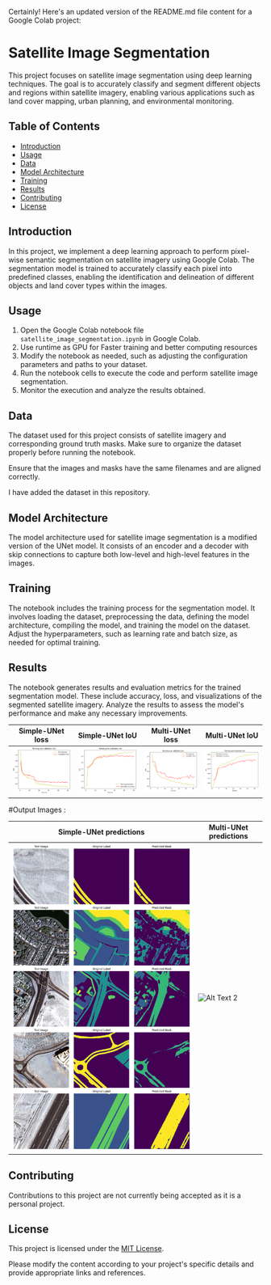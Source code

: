 Certainly! Here's an updated version of the README.md file content for a Google Colab project:

# Satellite Image Segmentation

This project focuses on satellite image segmentation using deep learning techniques. The goal is to accurately classify and segment different objects and regions within satellite imagery, enabling various applications such as land cover mapping, urban planning, and environmental monitoring.

## Table of Contents

- [Introduction](#introduction)
- [Usage](#usage)
- [Data](#data)
- [Model Architecture](#model-architecture)
- [Training](#training)
- [Results](#results)
- [Contributing](#contributing)
- [License](#license)

## Introduction

In this project, we implement a deep learning approach to perform pixel-wise semantic segmentation on satellite imagery using Google Colab. The segmentation model is trained to accurately classify each pixel into predefined classes, enabling the identification and delineation of different objects and land cover types within the images.

## Usage

1. Open the Google Colab notebook file `satellite_image_segmentation.ipynb` in Google Colab.
2. Use runtime as GPU for Faster training and better computing resources
3. Modify the notebook as needed, such as adjusting the configuration parameters and paths to your dataset.
4. Run the notebook cells to execute the code and perform satellite image segmentation.
5. Monitor the execution and analyze the results obtained.

## Data

The dataset used for this project consists of satellite imagery and corresponding ground truth masks. Make sure to organize the dataset properly before running the notebook.

Ensure that the images and masks have the same filenames and are aligned correctly.

I have added the dataset in this repository.

## Model Architecture

The model architecture used for satellite image segmentation is a modified version of the UNet model. It consists of an encoder and a decoder with skip connections to capture both low-level and high-level features in the images.

## Training

The notebook includes the training process for the segmentation model. It involves loading the dataset, preprocessing the data, defining the model architecture, compiling the model, and training the model on the dataset. Adjust the hyperparameters, such as learning rate and batch size, as needed for optimal training.

## Results

The notebook generates results and evaluation metrics for the trained segmentation model. These include accuracy, loss, and visualizations of the segmented satellite imagery. Analyze the results to assess the model's performance and make any necessary improvements.

| Simple-UNet loss                      | Simple-UNet IoU                          | Multi-UNet loss                      | Multi-UNet IoU                           |
|---------------------------------------|------------------------------------------|--------------------------------------|------------------------------------------|
| ![Alt Text 1](Result/evaluation.png)  | ![Alt Text 2](Result/evaluation_IoU.png) | ![Alt Text 3](Result/eval_multi.png) | ![Alt Text 4](Result/eval_IoU_multi.png) |

#Output Images :

| Simple-UNet predictions               | Multi-UNet predictions                   |
|---------------------------------------|------------------------------------------|
| ![Alt Text 1](Output/Simple.png)  | ![Alt Text 2](Result/Output/Multi.png) |


## Contributing

Contributions to this project are not currently being accepted as it is a personal project.

## License

This project is licensed under the [MIT License](LICENSE).

Please modify the content according to your project's specific details and provide appropriate links and references.
